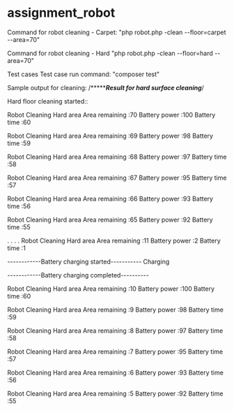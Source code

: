 # assignment_robot


  
 Command for robot cleaning - Carpet:
 "php robot.php -clean --floor=carpet --area=70"

 Command for robot cleaning - Hard
 "php robot.php -clean --floor=hard --area=70"
  
 Test cases
 Test case run command: "composer test"
 
 
  Sample output for cleaning:
 /******************Result for hard surface cleaning*************/

 Hard floor cleaning started::

 Robot Cleaning Hard area
 Area remaining :70
 Battery power :100
 Battery time :60

 Robot Cleaning Hard area
 Area remaining :69
 Battery power :98
 Battery time :59

 Robot Cleaning Hard area
 Area remaining :68
 Battery power :97
 Battery time :58

 Robot Cleaning Hard area
 Area remaining :67
 Battery power :95
 Battery time :57

 Robot Cleaning Hard area
 Area remaining :66
 Battery power :93
 Battery time :56

 Robot Cleaning Hard area
 Area remaining :65
 Battery power :92
 Battery time :55

 .
 .
 .
 .
 Robot Cleaning Hard area
 Area remaining :11
 Battery power :2
 Battery time :1

 ------------Battery charging started-----------
 Charging

 ------------Battery charging completed----------

 Robot Cleaning Hard area
 Area remaining :10
 Battery power :100
 Battery time :60

 Robot Cleaning Hard area
 Area remaining :9
 Battery power :98
 Battery time :59

 Robot Cleaning Hard area
 Area remaining :8
 Battery power :97
 Battery time :58

 Robot Cleaning Hard area
 Area remaining :7
 Battery power :95
 Battery time :57

 Robot Cleaning Hard area
 Area remaining :6
 Battery power :93
 Battery time :56

 Robot Cleaning Hard area
 Area remaining :5
 Battery power :92
 Battery time :55
















